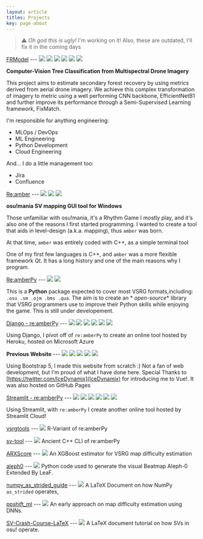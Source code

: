 ```yaml
---
layout: article
titles: Projects
key: page-about
---
```


> :warning: _Oh god this is ugly!_
> I'm working on it! Also, these are outdated, I'll fix it in the coming days

[FRModel](https://github.com/Eve-ning/FRModel) ---
<img class="projects-icon" src="{{ site.baseurl }}/assets/icons/PyTorch.svg"/>
<img class="projects-icon" src="{{ site.baseurl }}/assets/icons/Python.svg"/>
<img class="projects-icon" src="{{ site.baseurl }}/assets/icons/GitHub.svg"/>
<img class="projects-icon" src="{{ site.baseurl }}/assets/icons/Docker.svg"/>
<img class="projects-icon" src="{{ site.baseurl }}/assets/icons/GCP.svg"/>
<img class="projects-icon" src="{{ site.baseurl }}/assets/icons/Terraform.svg"/>

**Computer-Vision Tree Classification from Multispectral Drone Imagery**

This project aims to estimate secondary forest recovery by using metrics
derived from aerial drone imagery. We achieve this complex transformation of
imagery to metric using a well performing CNN backbone, EfficientNetB1 and
further improve its performance through a Semi-Supervised Learning framework,
FixMatch.

I'm responsible for anything engineering:

- MLOps / DevOps
- ML Engineering
- Python Development
- Cloud Engineering

And... I do a little management too:

- Jira
- Confluence

[Re:amber](https://github.com/Eve-ning/reamber) ---
<img class="projects-icon" src="{{ site.baseurl }}/assets/icons/GitHub.svg"/>
<img class="projects-icon" src="{{ site.baseurl }}/assets/icons/CPlusPlus.svg"/>
<img class="projects-icon" src="{{ site.baseurl }}/assets/icons/Qt.svg"/>

**osu!mania SV mapping GUI tool for Windows**

Those unfamiliar with osu!mania, it's a Rhythm Game I mostly play, and it's also
one of the reasons I first started programming. I wanted to create a tool that
aids in level-design (a.k.a. mapping), thus `amber` was born.

At that time, `amber` was entirely coded with C++, as a simple terminal tool

One of my first few languages
is C++, and `amber` was
a more flexible framework Qt.
It has a long history and one of the main reasons why I program.


[Re:amberPy](https://github.com/Eve-ning/reamberPy) ---
<img class="projects-icon" src="{{ site.baseurl }}/assets/icons/GitHub.svg"/>
<img class="projects-icon" src="{{ site.baseurl }}/assets/icons/Python.svg"/>

This is a **Python** package expected to cover most VSRG
formats,including: `.osu .sm .ojm .bms .qua`. The aim is to create an *
*open-source** library that VSRG programmers use to improve their Python skills
while enjoying the game. This is still under developement.

[Django - re:amberPy](https://evening-osu.herokuapp.com/analytics/render/) ---
<img class="projects-icon" src="{{ site.baseurl }}/assets/icons/GitHub.svg"/>
<img class="projects-icon" src="{{ site.baseurl }}/assets/icons/Python.svg"/>
<img class="projects-icon" src="{{ site.baseurl }}/assets/icons/Bootstrap.svg"/>
<img class="projects-icon" src="{{ site.baseurl }}/assets/icons/HTML5.svg"/>
<img class="projects-icon" src="{{ site.baseurl }}/assets/icons/Django.svg"/>
<img class="projects-icon" src="{{ site.baseurl }}/assets/icons/Azure.svg"/>

Using Django, I pivot off of `re:amberPy` to create an online tool hosted by
Heroku, hosted on Microsoft Azure

**Previous Website** ---
<img class="projects-icon" src="{{ site.baseurl }}/assets/icons/GitHub.svg"/>
<img class="projects-icon" src="{{ site.baseurl }}/assets/icons/Bootstrap.svg"/>
<img class="projects-icon" src="{{ site.baseurl }}/assets/icons/Html5.svg"/>
<img class="projects-icon" src="{{ site.baseurl }}/assets/icons/Vuejs.svg"/>
<img class="projects-icon" src="{{ site.baseurl }}/assets/icons/JavaScript.svg"/>

Using Bootstrap 5, I made this website from scratch :)
Not a fan of web development, but I'm proud of what I have done here.
Special Thanks to [https://twitter.com/IceDynamix](IceDynamix)
for introducing me to Vue!. It was also hosted on GitHub Pages

[Streamlit - re:amberPy](https://share.streamlit.io/eve-ning/streamlit-example/analysis.py) ---
<img class="projects-icon" src="{{ site.baseurl }}/assets/icons/Github.svg"/>
<img class="projects-icon" src="{{ site.baseurl }}/assets/icons/Python.svg"/>
<img class="projects-icon" src="{{ site.baseurl }}/assets/icons/Bootstrap.svg"/>
<img class="projects-icon" src="{{ site.baseurl }}/assets/icons/HTML5.svg"/>
<img class="projects-icon" src="{{ site.baseurl }}/assets/icons/Streamlit.svg"/>
<img class="projects-icon" src="{{ site.baseurl }}/assets/icons/Azure.svg"/>

Using Streamlit, with `re:amberPy`
I create another online tool hosted by Streamlit Cloud!

[vsrgtools](https://github.com/Eve-ning/vsrgtools) ---
<img class="projects-icon" src="{{ site.baseurl }}/assets/icons/RLang.svg"/>
R-Variant of re:amberPy

[sv-tool](https://github.com/Eve-ning/sv-tool) ---
<img class="projects-icon" src="{{ site.baseurl }}/assets/icons/CPlusPlus.svg"/>
Ancient C++ CLI of re:amberPy

[ARXScore](https://github.com/Eve-ning/ARXScore) ---
<img class="projects-icon" src="{{ site.baseurl }}/assets/icons/Python.svg"/>
An XGBoost estimator for VSRG map difficulty estimation

[aleph0](https://github.com/Eve-ning/aleph0) ---
<img class="projects-icon" src="{{ site.baseurl }}/assets/icons/Python.svg"/>
Python code used to generate the visual Beatmap Aleph-0 Extended By LeaF.

[numpy_as_strided_guide](https://github.com/Eve-ning/numpy_as_strided_guide) ---
<img class="projects-icon" src="{{ site.baseurl }}/assets/icons/LaTeX.svg"/>
A LaTeX Document on how NumPy `as_strided`
operates,

[ppshift_ml](https://github.com/Eve-ning/ppshift_ml) ---
<img class="projects-icon" src="{{ site.baseurl }}/assets/icons/PyTorch.svg"/>
An early approach on map difficulty estimation using DNNs.

[SV-Crash-Course-LaTeX](https://github.com/Eve-ning/SV-Crash-Course-LaTeX) ---
<img class="projects-icon" src="{{ site.baseurl }}/assets/icons/LaTeX.svg"/>
A LaTeX document tutorial on how SVs in osu! operate.

<script>
function getFileName(path) {
  const segments = path.split('/');
  const fileNameWithExtension = segments.pop();
  const fileName = fileNameWithExtension.split('.')[0];
  return fileName;
}
document.addEventListener('DOMContentLoaded', function() {
  const svgImages = document.querySelectorAll('img.projects-icon');

  svgImages.forEach(function(img) {
    img.setAttribute('title', getFileName(img.getAttribute('src')));
  });
});
</script>
